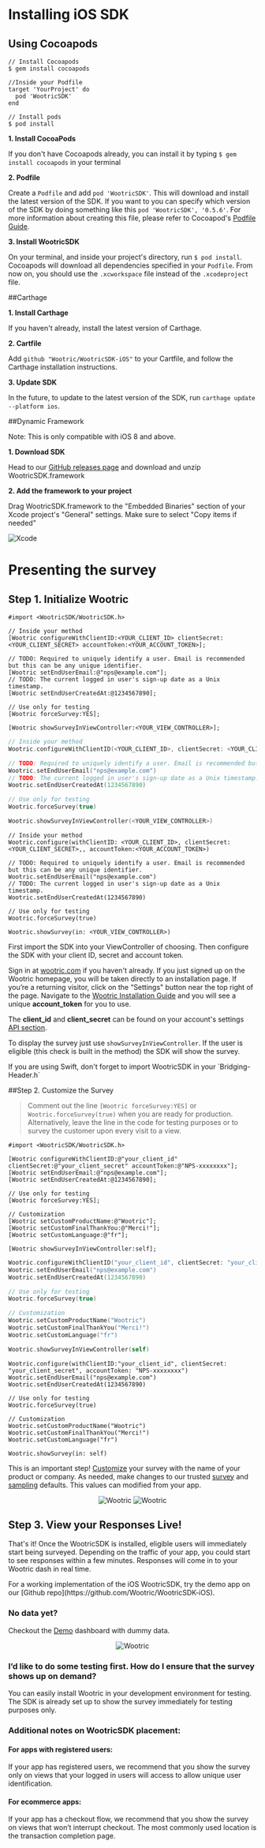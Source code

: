 # Installing iOS SDK

## Using Cocoapods

```
// Install Cocoapods
$ gem install cocoapods

//Inside your Podfile
target 'YourProject' do
  pod 'WootricSDK'
end

// Install pods
$ pod install
```

**1. Install CocoaPods**

If you don't have Cocoapods already, you can install it by typing
`$ gem install cocoapods` in your terminal

**2. Podfile**

Create a `Podfile` and add `pod 'WootricSDK'`. This will download and install the latest version of the SDK. If you want to you can specify which version of the SDK by doing something like this `pod 'WootricSDK', '0.5.6'`. For more information about creating this file, please refer to Cocoapod's [Podfile Guide](https://guides.cocoapods.org/using/the-podfile.html).


**3. Install WootricSDK**

On your terminal, and inside your project's directory, run `$ pod install`. Cocoapods will download all dependencies specified in your `Podfile`. From now on, you should use the `.xcworkspace` file instead of the `.xcodeproject` file.

##Carthage

**1. Install Carthage**

If you haven't already, install the latest version of Carthage.

**2. Cartfile**

Add `github "Wootric/WootricSDK-iOS"` to your Cartfile, and follow the Carthage installation instructions.

**3. Update SDK**

 In the future, to update to the latest version of the SDK, run `carthage update --platform ios`.

##Dynamic Framework

Note: This is only compatible with iOS 8 and above.

**1. Download SDK**

Head to our [GitHub releases page](https://github.com/Wootric/WootricSDK-iOS/releases) and download and unzip WootricSDK.framework

**2. Add the framework to your project**

Drag WootricSDK.framework to the "Embedded Binaries" section of your Xcode project's "General" settings. Make sure to select "Copy items if needed"

![Xcode](https://cloud.githubusercontent.com/assets/1431421/16505349/238edd62-3ee2-11e6-8f91-9d3c978a10cf.png)

# Presenting the survey

## Step 1. Initialize Wootric
``` objective_c
#import <WootricSDK/WootricSDK.h>

// Inside your method
[Wootric configureWithClientID:<YOUR_CLIENT_ID> clientSecret:<YOUR_CLIENT_SECRET> accountToken:<YOUR_ACCOUNT_TOKEN>];

// TODO: Required to uniquely identify a user. Email is recommended but this can be any unique identifier.
[Wootric setEndUserEmail:@"nps@example.com"];
// TODO: The current logged in user's sign-up date as a Unix timestamp.
[Wootric setEndUserCreatedAt:@1234567890];

// Use only for testing
[Wootric forceSurvey:YES];

[Wootric showSurveyInViewController:<YOUR_VIEW_CONTROLLER>];
```
``` swift
// Inside your method
Wootric.configureWithClientID(<YOUR_CLIENT_ID>, clientSecret: <YOUR_CLIENT_SECRET>, accountToken: <YOUR_ACCOUNT_TOKEN>)

// TODO: Required to uniquely identify a user. Email is recommended but this can be any unique identifier.
Wootric.setEndUserEmail("nps@example.com")
// TODO: The current logged in user's sign-up date as a Unix timestamp.
Wootric.setEndUserCreatedAt(1234567890)

// Use only for testing
Wootric.forceSurvey(true)

Wootric.showSurveyInViewController(<YOUR_VIEW_CONTROLLER>)
```
``` swift_three
// Inside your method
Wootric.configure(withClientID: <YOUR_CLIENT_ID>, clientSecret:<YOUR_CLIENT_SECRET>,, accountToken:<YOUR_ACCOUNT_TOKEN>)

// TODO: Required to uniquely identify a user. Email is recommended but this can be any unique identifier.
Wootric.setEndUserEmail("nps@example.com")
// TODO: The current logged in user's sign-up date as a Unix timestamp.
Wootric.setEndUserCreatedAt(1234567890)

// Use only for testing
Wootric.forceSurvey(true)

Wootric.showSurvey(in: <YOUR_VIEW_CONTROLLER>)
```
First import the SDK into your ViewController of choosing. Then configure the SDK with your client ID, secret and account token.

Sign in at [wootric.com](https://www.wootric.com/) if you haven't already. If you just signed up on the Wootric homepage, you will be taken directly to an installation page. If you’re a returning visitor, click on the “Settings" button near the top right of the page. Navigate to the [Wootric Installation Guide](https://app.wootric.com/install) and you will see a unique **account_token** for you to use.

The **client_id** and **client_secret** can be found on your account's settings [API section](https://app.wootric.com/account_settings/edit#!/api).

To display the survey just use `showSurveyInViewController`. If the user is eligible (this check is built in the method) the SDK will show the survey.

<aside class="notice">
If you are using Swift, don't forget to import WootricSDK in your `Bridging-Header.h`
</aside>


##Step 2. Customize the Survey

> Comment out the line `[Wootric forceSurvey:YES]` or `Wootric.forceSurvey(true)` when you are ready for production. Alternatively, leave the line in the code for testing purposes or to survey the customer upon every visit to a view.

```objective_c
#import <WootricSDK/WootricSDK.h>

[Wootric configureWithClientID:@"your_client_id" clientSecret:@"your_client_secret" accountToken:@"NPS­-xxxxxxxx"];
[Wootric setEndUserEmail:@"nps@example.com"];
[Wootric setEndUserCreatedAt:@1234567890];

// Use only for testing
[Wootric forceSurvey:YES];

// Customization
[Wootric setCustomProductName:@"Wootric"];
[Wootric setCustomFinalThankYou:@"Merci!"];
[Wootric setCustomLanguage:@"fr"];

[Wootric showSurveyInViewController:self];
```
```swift
Wootric.configureWithClientID("your_client_id", clientSecret: "your_client_secret", accountToken: "NPS­-xxxxxxxx")
Wootric.setEndUserEmail("nps@example.com")
Wootric.setEndUserCreatedAt(1234567890)

// Use only for testing
Wootric.forceSurvey(true)

// Customization
Wootric.setCustomProductName("Wootric")
Wootric.setCustomFinalThankYou("Merci!")
Wootric.setCustomLanguage("fr")

Wootric.showSurveyInViewController(self)
```
```swift_three
Wootric.configure(withClientID:"your_client_id", clientSecret: "your_client_secret", accountToken: "NPS­-xxxxxxxx")
Wootric.setEndUserEmail("nps@example.com")
Wootric.setEndUserCreatedAt(1234567890)

// Use only for testing
Wootric.forceSurvey(true)

// Customization
Wootric.setCustomProductName("Wootric")
Wootric.setCustomFinalThankYou("Merci!")
Wootric.setCustomLanguage("fr")

Wootric.showSurvey(in: self)
```


This is an important step! [Customize](https://app.wootric.com/user_settings/edit#!/survey-nps) your survey with the name of your product or company. As needed, make changes to our trusted [survey](https://app.wootric.com/user_settings/edit#!/survey-nps) and [sampling](https://app.wootric.com/user_settings/edit#!/sampling) defaults. This values can modified from your app.

<p align="center" >
  <img src="https://cloud.githubusercontent.com/assets/1431421/17188297/0c761584-5402-11e6-9339-8af8f63125a5.png" alt="Wootric" title="Customization">
  <img src="https://cloud.githubusercontent.com/assets/1431421/17188298/0c8dec22-5402-11e6-8925-020e777c36ba.png" alt="Wootric" title="Customization">
</p>

## Step 3. View your Responses Live!
That's it! Once the WootricSDK is installed, eligible users will immediately start being surveyed.
Depending on the traffic of your app, you could start to see responses within a few minutes.
Responses will come in to your Wootric dash in real time.

<aside class="notice">
For a working implementation of the iOS WootricSDK, try the demo app on our [Github repo](https://github.com/Wootric/WootricSDK-iOS).
</aside>


### **No data yet?**
Checkout the [Demo](https://demo.wootric.com/) dashboard with dummy data.

<p align="center" >
  <img src="https://cloud.githubusercontent.com/assets/1431421/17186433/d64cd56c-53fa-11e6-8add-2a141ff4f886.png" alt="Wootric" title="Demo">
</p>

### **I’d like to do some testing first. How do I ensure that the survey shows up on demand?**

You can easily install Wootric in your development environment for testing. The SDK is
already set up to show the survey immediately for testing purposes only.

### Additional notes on WootricSDK placement:

#### For apps with registered users:
If your app has registered users, we recommend that you
show the survey only on views that your logged in users will access to allow unique user
identification.

#### For ecommerce apps:
If your app has a checkout flow, we recommend that you show the survey
on views that won’t interrupt checkout. The most commonly used location is the transaction
completion page.

